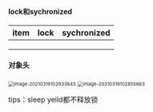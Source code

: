 #### lock和sychronized

| item | lock | sychronized |
| ---- | :--- | ----------- |
|      |      |             |
|      |      |             |
|      |      |             |



#### 对象头

<img src="C:\Users\cheny\AppData\Roaming\Typora\typora-user-images\image-20210319102933645.png" alt="image-20210319102933645" style="zoom:67%;" />



<img src="C:\Users\cheny\AppData\Roaming\Typora\typora-user-images\image-20210319102855663.png" alt="image-20210319102855663" style="zoom:67%;" />

tips：sleep yeild都不释放锁
